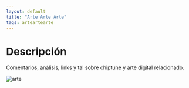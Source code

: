 ```yaml
---
layout: default
title: "Arte Arte Arte"
tags: arteartearte
---
```


# Descripción
Comentarios, análisis, links y tal sobre chiptune y arte digital relacionado.

![arte](https://zdnet4.cbsistatic.com/hub/i/r/2013/02/06/d3bb6b69-0e19-11e3-90a0-0291187ef9b6/resize/1170x878/5471597f44f7e59fc8f08173d7c8a02c/1_Marta_Minujin_Warhol.jpg)
